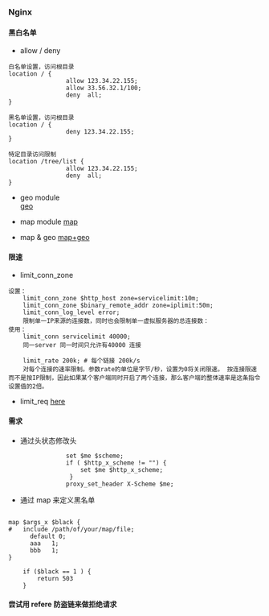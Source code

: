 ### Nginx

#### 黑白名单
- allow / deny
```
白名单设置，访问根目录 
location / {
                allow 123.34.22.155;
                allow 33.56.32.1/100;
                deny  all;
}

黑名单设置，访问根目录 
location / {
                deny 123.34.22.155;
}

特定目录访问限制
location /tree/list {
                allow 123.34.22.155;
                deny  all;
}
```
- geo module   
[geo](http://www.ttlsa.com/nginx/using-nginx-geo-method/)

- map module
[map](http://www.ttlsa.com/nginx/using-nginx-map-method/)

- map & geo 
[map+geo](http://www.linuxeye.com/configuration/2823.html)

#### 限速
- limit_conn_zone 
```
设置：
    limit_conn_zone $http_host zone=servicelimit:10m;
    limit_conn_zone $binary_remote_addr zone=iplimit:50m;
    limit_conn_log_level error;
    限制单一IP来源的连接数，同时也会限制单一虚拟服务器的总连接数：
使用：
    limit_conn servicelimit 40000;
    同一server 同一时间只允许有40000 连接

    limit_rate 200k; # 每个链接 200k/s
    对每个连接的速率限制。参数rate的单位是字节/秒，设置为0将关闭限速。 按连接限速而不是按IP限制，因此如果某个客户端同时开启了两个连接，那么客户端的整体速率是这条指令设置值的2倍。
```
- limit_req
[here](http://www.nginx.cn/446.html)

####  需求
- 通过头状态修改头
```
                set $me $scheme;
                if ( $http_x_scheme != "") {
                    set $me $http_x_scheme;
                 }
                proxy_set_header X-Scheme $me;
```

- 通过 map 来定义黑名单
```

map $args_x $black {
#   include /path/of/your/map/file;
      default 0;
      aaa   1; 
      bbb   1;
}

    if ($black == 1 ) {
        return 503 
    }
```

#### 尝试用 refere 防盗链来做拒绝请求

#### 
